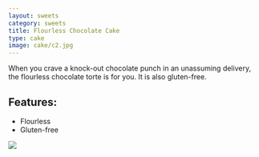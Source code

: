 ```yaml
---
layout: sweets
category: sweets
title: Flourless Chocolate Cake
type: cake
image: cake/c2.jpg
---
```


When you crave a knock-out chocolate punch in an unassuming delivery, the flourless chocolate torte is for you. It is also gluten-free.

## Features:
- Flourless
- Gluten-free

![]({{site.baseurl}}/images/cake/c2.jpg)



